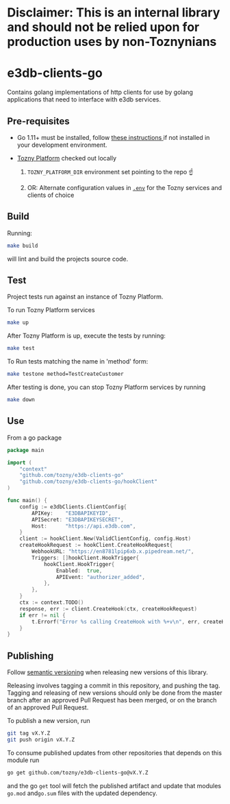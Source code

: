 # Disclaimer: This is an internal library and should not be relied upon for production uses by non-Toznynians

# e3db-clients-go

Contains golang implementations of http clients for use by golang applications that need to interface with e3db services.

## Pre-requisites

* Go 1.11+ must be installed, follow [these instructions ](https://golang.org/doc/install) if not installed in your development environment.

* [Tozny Platform](https://github.com/tozny/tozny-platform) checked out locally

    1. `TOZNY_PLATFORM_DIR` environment set pointing to the repo ☝️

    2. OR: Alternate configuration values in [`.env`](./env) for the Tozny services and clients of choice

## Build

Running:

```bash
make build
```

will lint and build the projects source code.

## Test

Project tests run against an instance of Tozny Platform.

To run Tozny Platform services

```bash
make up
```

After Tozny Platform is up, execute the tests by running:

```bash
make test
```

To Run tests matching the name in 'method' form:

```bash
make testone method=TestCreateCustomer
```


After testing is done, you can stop Tozny Platform services by running

```bash
make down
```

## Use

From a go package

```go
package main

import (
	"context"
	"github.com/tozny/e3db-clients-go"
	"github.com/tozny/e3db-clients-go/hookClient"
)

func main() {
	config := e3dbClients.ClientConfig{
		APIKey:    "E3DBAPIKEYID",
		APISecret: "E3DBAPIKEYSECRET",
		Host:      "https://api.e3db.com",
	}
	client := hookClient.New(ValidClientConfig, config.Host)
	createHookRequest := hookClient.CreateHookRequest{
		WebhookURL: "https://en8781lpip6xb.x.pipedream.net/",
		Triggers: []hookClient.HookTrigger{
			hookClient.HookTrigger{
				Enabled:  true,
				APIEvent: "authorizer_added",
			},
		},
	}
	ctx := context.TODO()
	response, err := client.CreateHook(ctx, createHookRequest)
	if err != nil {
		t.Errorf("Error %s calling CreateHook with %+v\n", err, createHookRequest)
	}
}
```

## Publishing

Follow [semantic versioning](https://semver.org) when releasing new versions of this library.

Releasing involves tagging a commit in this repository, and pushing the tag. Tagging and releasing of new versions should only be done from the master branch after an approved Pull Request has been merged, or on the branch of an approved Pull Request.

To publish a new version, run

```bash
git tag vX.Y.Z
git push origin vX.Y.Z
```

To consume published updates from other repositories that depends on this module run

```bash
go get github.com/tozny/e3db-clients-go@vX.Y.Z
```

and the go `get` tool will fetch the published artifact and update that modules `go.mod` and`go.sum` files with the updated dependency.
